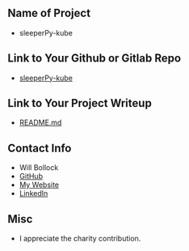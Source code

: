 ## Name of Project 
* sleeperPy-kube 
 
## Link to Your Github or Gitlab Repo
* [sleeperPy-kube](https://github.com/wbollock/sleeperPy-kube)

## Link to Your Project Writeup
* [README.md](https://github.com/wbollock/sleeperPy-kube/blob/main/README.md)

## Contact Info
* Will Bollock
* [GitHub](https://github.com/wbollock)
* [My Website](https://wboll.dev)
* [LinkedIn](https://www.linkedin.com/in/william-b-421330167/)

## Misc 
* I appreciate the charity contribution.
